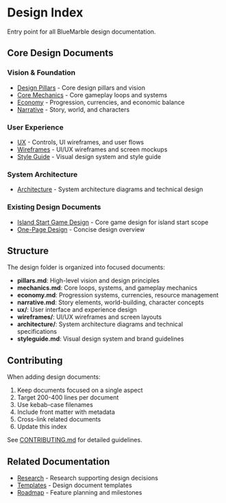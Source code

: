 # Design Index

Entry point for all BlueMarble design documentation.

## Core Design Documents

### Vision & Foundation

- [Design Pillars](pillars.md) - Core design pillars and vision
- [Core Mechanics](mechanics.md) - Core gameplay loops and systems
- [Economy](economy.md) - Progression, currencies, and economic balance
- [Narrative](narrative.md) - Story, world, and characters

### User Experience

- [UX](ux/) - Controls, UI wireframes, and user flows
- [Wireframes](wireframes/) - UI/UX wireframes and screen mockups
- [Style Guide](styleguide.md) - Visual design system and style guide

### System Architecture

- [Architecture](architecture/) - System architecture diagrams and technical design

### Existing Design Documents

- [Island Start Game Design](island_start_game_design.md) - Core game design for island start scope
- [One-Page Design](one-page-design.md) - Concise design overview

## Structure

The design folder is organized into focused documents:

- **pillars.md**: High-level vision and design principles
- **mechanics.md**: Core loops, systems, and gameplay mechanics
- **economy.md**: Progression systems, currencies, resource management
- **narrative.md**: Story elements, world-building, character concepts
- **ux/**: User interface and experience design
- **wireframes/**: UI/UX wireframes and screen layouts
- **architecture/**: System architecture diagrams and technical specifications
- **styleguide.md**: Visual design system and brand guidelines

## Contributing

When adding design documents:

1. Keep documents focused on a single aspect
2. Target 200-400 lines per document
3. Use kebab-case filenames
4. Include front matter with metadata
5. Cross-link related documents
6. Update this index

See [CONTRIBUTING.md](../CONTRIBUTING.md) for detailed guidelines.

## Related Documentation

- [Research](../research/) - Research supporting design decisions
- [Templates](../templates/) - Design document templates
- [Roadmap](../roadmap/) - Feature planning and milestones
